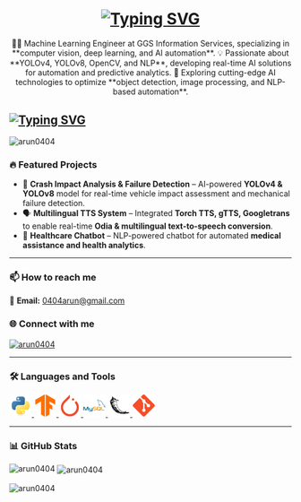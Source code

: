 <div align="center">
  <h1>
    <a href="https://git.io/typing-svg">
      <img align="center" src="https://readme-typing-svg.herokuapp.com?font=Fira+Code&pause=1000&color=12F7DE&width=435&lines=Hello+there!+%F0%9F%91%8B%F0%9F%A4%93" alt="Typing SVG" />
    </a>
  </h1>
</div>

<p align="center">
   👨‍💻 Machine Learning Engineer at GGS Information Services, specializing in **computer vision, deep learning, and AI automation**.  
   💡 Passionate about **YOLOv4, YOLOv8, OpenCV, and NLP**, developing real-time AI solutions for automation and predictive analytics.  
   🚀 Exploring cutting-edge AI technologies to optimize **object detection, image processing, and NLP-based automation**.  
</p>

## [![Typing SVG](https://readme-typing-svg.herokuapp.com?font=Lobster&size=45&duration=3000&center=true&width=1000&height=70&lines=My+Contributions;Languages+And+Tools;Github+Stats)](https://git.io/typing-svg)

<p align="left"> 
  <img src="https://komarev.com/ghpvc/?username=arun0404&label=Profile%20views&color=0e75b6&style=flat" alt="arun0404" /> 
</p>

### 🔥 Featured Projects  
- 🚗 **Crash Impact Analysis & Failure Detection** – AI-powered **YOLOv4 & YOLOv8** model for real-time vehicle impact assessment and mechanical failure detection.  
- 🗣 **Multilingual TTS System** – Integrated **Torch TTS, gTTS, Googletrans** to enable real-time **Odia & multilingual text-to-speech conversion**.  
- 🤖 **Healthcare Chatbot** – NLP-powered chatbot for automated **medical assistance and health analytics**.  

---

### 📫 How to reach me  
📩 **Email:** 0404arun@gmail.com  

### 🌐 Connect with me  
<p align="left">
<a href="https://linkedin.com/in/arun0404" target="blank">
  <img align="center" src="https://raw.githubusercontent.com/rahuldkjain/github-profile-readme-generator/master/src/images/icons/Social/linked-in-alt.svg" alt="arun0404" height="30" width="40" />
</a>
</p>

---

### 🛠️ Languages and Tools  
<p align="left">  
  <a href="https://www.python.org" target="_blank" rel="noreferrer"> 
    <img src="https://raw.githubusercontent.com/devicons/devicon/master/icons/python/python-original.svg" alt="python" width="40" height="40"/> 
  </a> 
  <a href="https://www.tensorflow.org/" target="_blank" rel="noreferrer"> 
    <img src="https://raw.githubusercontent.com/devicons/devicon/master/icons/tensorflow/tensorflow-original.svg" alt="tensorflow" width="40" height="40"/> 
  </a>
  <a href="https://pytorch.org/" target="_blank" rel="noreferrer"> 
    <img src="https://raw.githubusercontent.com/devicons/devicon/master/icons/pytorch/pytorch-original.svg" alt="pytorch" width="40" height="40"/> 
  </a> 
  <a href="https://www.mysql.com/" target="_blank" rel="noreferrer"> 
    <img src="https://raw.githubusercontent.com/devicons/devicon/master/icons/mysql/mysql-original-wordmark.svg" alt="mysql" width="40" height="40"/> 
  </a> 
  <a href="https://flask.palletsprojects.com/" target="_blank" rel="noreferrer"> 
    <img src="https://raw.githubusercontent.com/devicons/devicon/master/icons/flask/flask-original.svg" alt="flask" width="40" height="40"/> 
  </a>
  <a href="https://git-scm.com/" target="_blank" rel="noreferrer"> 
    <img src="https://raw.githubusercontent.com/devicons/devicon/master/icons/git/git-original.svg" alt="git" width="40" height="40"/> 
  </a> 
</p>

---

### 📊 GitHub Stats  
<p>
  <img align="left" src="https://github-readme-stats.vercel.app/api/top-langs?username=arun0404&show_icons=true&locale=en&layout=compact" alt="arun0404" />
</p>

<p>&nbsp;<img align="center" src="https://github-readme-stats.vercel.app/api?username=arun0404&show_icons=true&locale=en" alt="arun0404" /></p>

<p>
  <img align="center" src="https://github-readme-streak-stats.herokuapp.com/?user=arun0404&" alt="arun0404" />
</p>
